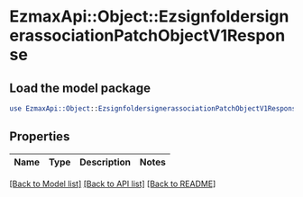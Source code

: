 # EzmaxApi::Object::EzsignfoldersignerassociationPatchObjectV1Response

## Load the model package
```perl
use EzmaxApi::Object::EzsignfoldersignerassociationPatchObjectV1Response;
```

## Properties
Name | Type | Description | Notes
------------ | ------------- | ------------- | -------------

[[Back to Model list]](../README.md#documentation-for-models) [[Back to API list]](../README.md#documentation-for-api-endpoints) [[Back to README]](../README.md)



